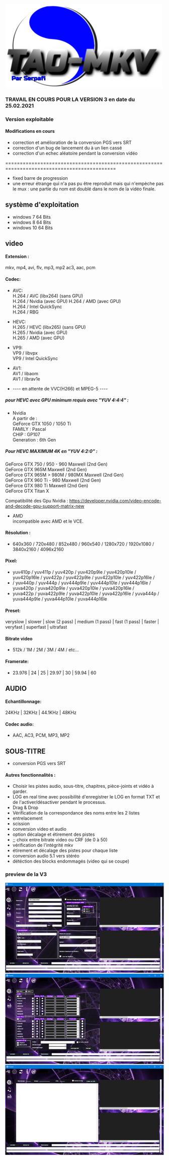 ![](https://github.com/serpafi/TAO-MKV/blob/master/image/logo.png)


### TRAVAIL EN COURS POUR LA VERSION 3 en date du 25.02.2021
### Version exploitable

#### Modifications en cours
- correction et amélioration de la conversion PGS vers SRT
- correction d'un bug de lancement du à un lien cassé
- correction d'un echec aléatoire pendant la conversion vidéo

============================================================================================

- fixed barre de progression
- une erreur étrange qui n'a pas pu être reproduit mais qui n'empèche pas le mux : une partie du nom est doublé dans le nom de la vidéo finale.

## système d'exploitation
- windows 7   64 Bits
- windows 8   64 Bits
- windows 10  64 Bits

## video

#### Extension :
mkv, mp4, avi, flv, mp3, mp2 ac3, aac, pcm

#### Codec: 
- AVC:     
H.264 / AVC (libx264) (sans GPU)  
H.264 / Nvidia (avec GPU)
H.264 / AMD (avec GPU)        
H.264 / Intel QuickSync           
H.264 / RBG     

- HEVC:       
H.265 / HEVC (libx265) (sans GPU)          
H.265 / Nvidia (avec GPU)        
H.265 / AMD (avec GPU)            

- VP9:     
VP9   / libvpx           
VP9   / Intel QuickSync            

- AV1:     
AV1   / libaom        
AV1   / librav1e       

- ---- en attente de VVC(H266) et MPEG-5 ---- 

##### pour HEVC avec GPU minimum requis avec "YUV 4:4:4" :
- Nvidia           
A partir de :             
GeForce GTX 1050 / 1050 Ti               
FAMILY : Pascal              
CHIP : GP107            
Generation : 6th Gen              

##### Pour HEVC MAXIMUM 4K en "YUV 4:2:0" :   
GeForce GTX 750 / 950 - 960 	Maxwell (2nd Gen) 	       
GeForce GTX 965M 	Maxwell (2nd Gen)             
GeForce GTX 965M > 980M / 980MX 	Maxwell (2nd Gen)              
GeForce GTX 960 Ti - 980 	Maxwell (2nd Gen)                
GeForce GTX 980 Ti 	Maxwell (2nd Gen) 	       	              
GeForce GTX Titan X                 

Compatibilité des Gpu Nvidia : https://developer.nvidia.com/video-encode-and-decode-gpu-support-matrix-new

- AMD         
incompatible avec AMD et le VCE.  

#### Résolution : 
- 640x360 / 720x480 / 852x480 / 960x540 / 1280x720 / 1920x1080 / 3840x2160 / 4096x2160

#### Pixel: 
- yuv410p / yuv411p / yuv420p / yuv420p9le / yuv420p10le / yuv420p16le / yuv422p / yuv422p9le / yuv422p10le / yuv422p16le /
- / yuv440p / yuv444p / yuv444p9le / yuv444p10le / yuv444p16le / yuva420p / yuva420p9le / yuva420p10le / yuva420p16le  / 
-  yuva422p / yuva422p9le / yuva422p10le / yuva422p16le / yuva444p / yuva444p9le / yuva444p10le / yuva444p16le



#### Preset: 
veryslow | slower | slow (2 pass) | medium (1 pass) | fast (1 pass) | faster | veryfast | superfast | ultrafast

#### Bitrate video
- 512k / 1M / 2M / 3M / 4M / etc...


#### Framerate: 
- 23.976 | 24 | 25 | 29.97 | 30 | 59.94 | 60


## AUDIO
#### Echantillonnage:
24KHz | 32KHz | 44.1KHz | 48KHz

#### Codec audio: 
- AAC, AC3, PCM, MP3, MP2

## SOUS-TITRE
- conversion PGS vers SRT


#### Autres fonctionnalités :
- Choisir les pistes audio, sous-titre, chapitres, pièce-joints et vidéo à garder.
- LOG en real time avec possibilité d'enregistrer le LOG en format TXT et de l'activer/désactiver pendant le processus.
- Drag & Drop
- Vérification de la correspondance des noms entre les 2 listes
- entrelacement
- scission
- conversion video et audio
- option décalage et étirement des pistes
- ;; choix entre bitrate video ou CRF (de 0 à 50)
- vérification de l'intégrité mkv
- étirement et décalage des pistes pour chaque liste
- conversion audio 5.1 vers stéréo
- détéction des blocks endommagés (video qui se coupe) 

### preview de la V3
![](https://github.com/serpafi/TAO-MKV/blob/master/image/preview%20video.png)
![](https://github.com/serpafi/TAO-MKV/blob/master/image/preview%20audio.png)
![](https://github.com/serpafi/TAO-MKV/blob/master/image/preview%20log.png)
